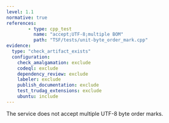 ```yaml
---
level: 1.1
normative: true
references:
        - type: cpp_test
          name: "accept;UTF-8;multiple BOM"
          path: "TSF/tests/unit-byte_order_mark.cpp"
evidence:
  type: "check_artifact_exists"
  configuration:
    check_amalgamation: exclude
    codeql: exclude
    dependency_review: exclude
    labeler: exclude
    publish_documentation: exclude
    test_trudag_extensions: exclude
    ubuntu: include
---
```


The service does not accept multiple UTF-8 byte order marks.